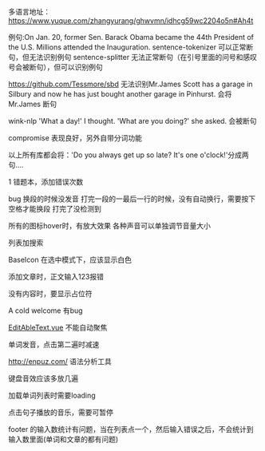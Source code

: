 多语言地址：https://www.yuque.com/zhangyurang/ghwvmn/idhcg59wc2204o5n#Ah4t

例句:On Jan. 20, former Sen. Barack Obama became the 44th President of the U.S. Millions attended the Inauguration.
sentence-tokenizer
    可以正常断句，但无法识别例句
sentence-splitter
    无法正常断句（在引号里面的问号和感叹号会被断句），但可以识别例句

https://github.com/Tessmore/sbd
    无法识别Mr.James Scott has a garage in Silbury and now he has just bought another garage in Pinhurst. 
    会将Mr.James 断句

wink-nlp
    'What a day!' I thought.
    'What are you doing?' she asked.
    会被断句

compromise
    表现良好，另外自带分词功能

以上所有库都会将：'Do you always get up so late? It's one o'clock!'分成两句....


1 错题本，添加错误次数

bug
换段的时候没发音
打完一段的一最后一行的时候，没有自动换行，需要按下空格才能换段
打完了没检测到

所有的图标hover时，有放大效果
各种声音可以单独调节音量大小

列表加搜索

BaseIcon 在选中模式下，应该显示白色

添加文章时，正文输入123报错

没有内容时，要显示占位符

A cold welcome 有bug

[EditAbleText.vue](src%2Fcomponents%2FEditAbleText.vue) 不能自动聚焦

单词发音，点击第二遍时减速

http://enpuz.com/ 语法分析工具

键盘音效应该多放几遍

加载单词列表时需要loading

点击句子播放的音乐，需要可暂停

footer 的输入数统计有问题，当在列表点一个，然后输入错误之后，不会统计到输入数里面(单词和文章的都有问题)

